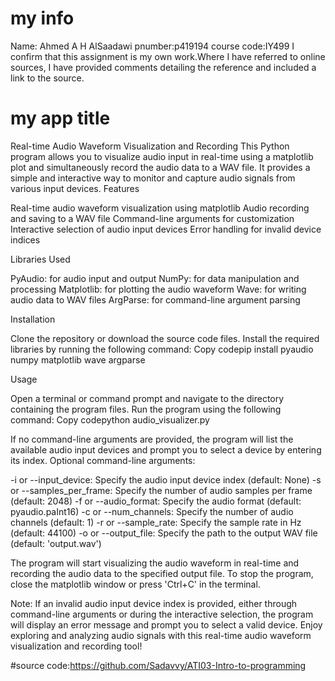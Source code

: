 # my info
Name: Ahmed A H AlSaadawi
pnumber:p419194
course code:IY499
I confirm that this assignment is my own work.Where I have referred to online sources, I have provided comments detailing the reference and included a link to the source.  

# my app title
Real-time Audio Waveform Visualization and Recording
This Python program allows you to visualize audio input in real-time using a matplotlib plot and simultaneously record the audio data to a WAV file. It provides a simple and interactive way to monitor and capture audio signals from various input devices.
Features

Real-time audio waveform visualization using matplotlib
Audio recording and saving to a WAV file
Command-line arguments for customization
Interactive selection of audio input devices
Error handling for invalid device indices

Libraries Used

PyAudio: for audio input and output
NumPy: for data manipulation and processing
Matplotlib: for plotting the audio waveform
Wave: for writing audio data to WAV files
ArgParse: for command-line argument parsing

Installation

Clone the repository or download the source code files.
Install the required libraries by running the following command:
Copy codepip install pyaudio numpy matplotlib wave argparse


Usage

Open a terminal or command prompt and navigate to the directory containing the program files.
Run the program using the following command:
Copy codepython audio_visualizer.py

If no command-line arguments are provided, the program will list the available audio input devices and prompt you to select a device by entering its index.
Optional command-line arguments:

-i or --input_device: Specify the audio input device index (default: None)
-s or --samples_per_frame: Specify the number of audio samples per frame (default: 2048)
-f or --audio_format: Specify the audio format (default: pyaudio.paInt16)
-c or --num_channels: Specify the number of audio channels (default: 1)
-r or --sample_rate: Specify the sample rate in Hz (default: 44100)
-o or --output_file: Specify the path to the output WAV file (default: 'output.wav')


The program will start visualizing the audio waveform in real-time and recording the audio data to the specified output file.
To stop the program, close the matplotlib window or press 'Ctrl+C' in the terminal.

Note: If an invalid audio input device index is provided, either through command-line arguments or during the interactive selection, the program will display an error message and prompt you to select a valid device.
Enjoy exploring and analyzing audio signals with this real-time audio waveform visualization and recording tool!

#source code:https://github.com/Sadavvy/ATI03-Intro-to-programming